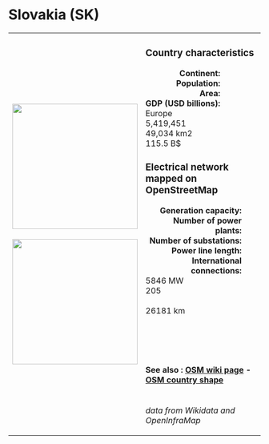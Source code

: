 # Slovakia (SK)

<table width="90%">
<tr>
<td>
<img src="http://commons.wikimedia.org/wiki/Special:FilePath/Flag%20of%20Slovakia.svg" width="250">
<br><br>
<img src="http://commons.wikimedia.org/wiki/Special:FilePath/EU-Slovakia.svg" width="250"></td>
<td>
<h3>Country characteristics</h3>
<div style="display: inline-block;text-align:right;margin-right:30px;font-weight: bold;">
Continent:<br>Population:<br>Area:<br>GDP (USD billions):
</div>
<div style="display: inline-block;">
Europe<br>5,419,451<br>49,034 km2<br>115.5 B$
</div>
<h3>Electrical network mapped on OpenStreetMap</h3>
<div style="display: inline-block;text-align:right;margin-right:30px;font-weight: bold;">Generation capacity:<br>
Number of power plants:<br>
Number of substations:<br>
Power line length:<br>
International connections:<br>
</div>
<div style="display: inline-block;">5846 MW<br>
205<br>
<br>
26181 km<br>
<br>
</div>

<br><br><h4>See also :
<a href="https://wiki.openstreetmap.org/wiki/Power_networks/Slovakia" target="_blank">OSM wiki page</a> -
<a href="https://openstreetmap.org/relation/14296" target="_blank">OSM country shape</a>
</h4>

<br><i>data from Wikidata and OpenInfraMap</i>
</td>
</tr>
</table>




